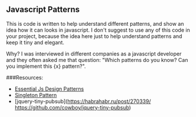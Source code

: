 ## Javascript Patterns

This is code is written to help understand different patterns, and show an idea how it can looks in javascript. I don't suggest to use any of this code in your project, because the idea here just to help understand patterns and keep it tiny and elegant.

Why? I was interviewed in different companies as a javascript developer and they often asked me that question: "Which patterns do you know? Can you implement this {x} pattern?".

###Resources:
- [Essential Js Design Patterns](https://addyosmani.com/resources/essentialjsdesignpatterns/book)
- [Singleton Pattern](http://bumbu.me/javascript-singleton-pattern/)
- [jquery-tiny-pubsub](https://habrahabr.ru/post/270339/ https://github.com/cowboy/jquery-tiny-pubsub)
